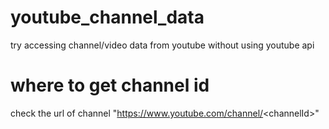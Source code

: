 # youtube_channel_data
try accessing channel/video data from youtube without using youtube api

# where to get channel id
check the url of channel "https://www.youtube.com/channel/<channelId\>"
